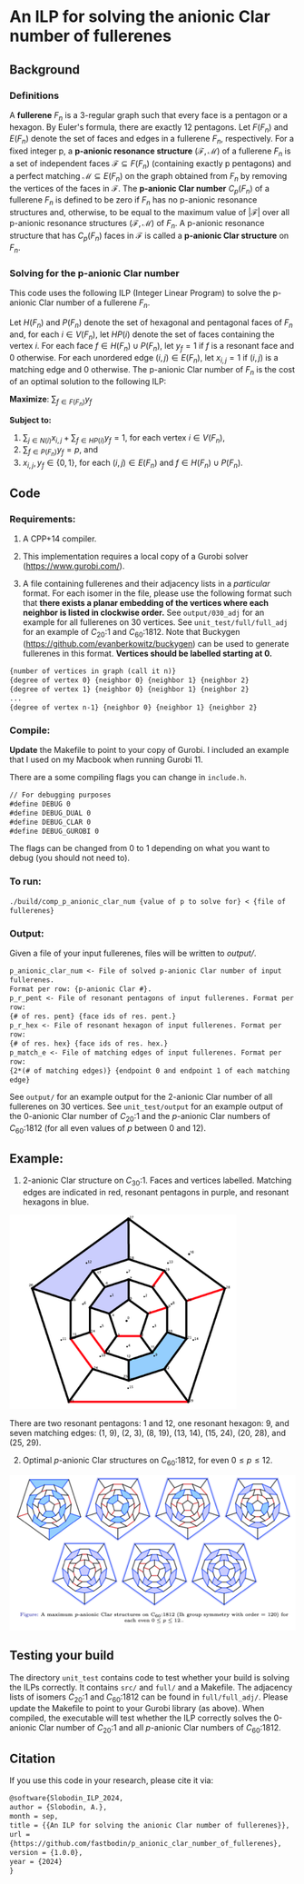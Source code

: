 # An ILP for solving the anionic Clar number of fullerenes

## Background

### Definitions

A **fullerene** $F_n$ is a 3-regular graph such that every face is a pentagon
or a hexagon. By Euler's formula, there are exactly 12 pentagons. Let $F(F_n)$
and $E(F_n)$ denote the set of faces and edges in a fullerene $F_n$,
respectively. For a fixed integer p, a **p-anionic resonance structure**
$(\mathcal{F}, \mathcal{M})$ of a fullerene $F_n$ is a set of independent faces
$\mathcal{F} \subseteq F(F_n)$ (containing exactly p pentagons) and a perfect
matching $\mathcal{M} \subseteq E(F_n)$ on the graph obtained from $F_n$ by
removing the vertices of the faces in $\mathcal{F}$. The **p-anionic Clar
number** $C_p(F_n)$ of a fullerene $F_n$ is defined to be zero if $F_n$ has no
p-anionic resonance structures and, otherwise, to be equal to the maximum value
of $|\mathcal{F}|$ over all p-anionic resonance structures $(\mathcal{F},
\mathcal{M})$ of $F_n$. A p-anionic resonance structure that has $C_p(F_n)$
faces in $\mathcal{F}$ is called a **p-anionic Clar structure** on $F_n$.

### Solving for the p-anionic Clar number

This code uses the following ILP (Integer Linear Program) to solve the
p-anionic Clar number of a fullerene $F_n$.

Let $H(F_n)$ and $P(F_n)$ denote the set of hexagonal and pentagonal faces of
$F_n$ and, for each $i \in V(F_n)$, let $HP(i)$ denote the set of faces
containing the vertex $i$. For each face $f\in H(F_n)\cup P(F_n)$, let $y_f=1$
if $f$ is a resonant face and 0 otherwise. For each unordered edge $(i,j) \in
E(F_n)$, let $x_{i,j}=1$ if $(i,j)$ is a matching edge and 0 otherwise. The
p-anionic Clar number of $F_n$ is the cost of an optimal solution to the
following ILP:

**Maximize**: $\sum_{f \in F(F_n)} y_{f}$

**Subject to:**
1. $\sum_{j \in N(i)} x_{i,j} + \sum_{f \in HP(i)} y_{f} = 1$, for each vertex
   $i \in V(F_n)$,
2. $\sum_{f \in P(F_n)} y_f = p$, and
3. $x_{i,j}, y_f \in \{0,1\}$, for each $(i,j)\in E(F_n)$ and $f \in H(F_n)\cup
   P(F_n)$.

## Code

### Requirements:

1. A CPP+14 compiler.

2. This implementation requires a local copy of a Gurobi solver
(https://www.gurobi.com/).

3. A file containing fullerenes and their adjacency lists in a *particular*
format. For each isomer in the file, please use the following format such that
**there exists a planar embedding of the vertices where each neighbor is listed
in clockwise order.** See `output/030_adj` for an example for all fullerenes on
30 vertices. See `unit_test/full/full_adj` for an example of $C_{20}$:1 and
$C_{60}$:1812. Note that Buckygen (https://github.com/evanberkowitz/buckygen)
can be used to generate fullerenes in this format. **Vertices should be
labelled starting at 0.**

```
{number of vertices in graph (call it n)}
{degree of vertex 0} {neighbor 0} {neighbor 1} {neighbor 2}
{degree of vertex 1} {neighbor 0} {neighbor 1} {neighbor 2}
...
{degree of vertex n-1} {neighbor 0} {neighbor 1} {neighbor 2}
```

### Compile:

**Update** the Makefile to point to your copy of Gurobi. I included an example
that I used on my Macbook when running Gurobi 11.

There are a some compiling flags you can change in `include.h`.

```
// For debugging purposes
#define DEBUG 0
#define DEBUG_DUAL 0
#define DEBUG_CLAR 0
#define DEBUG_GUROBI 0
```

The flags can be changed from 0 to 1 depending on what you want to debug
(you should not need to).

### To run:

```
./build/comp_p_anionic_clar_num {value of p to solve for} < {file of fullerenes}
```

### Output:
Given a file of your input fullerenes, files will be written to *output/*.

```
p_anionic_clar_num <- File of solved p-anionic Clar number of input fullerenes.
Format per row: {p-anionic Clar #}.
p_r_pent <- File of resonant pentagons of input fullerenes. Format per row:
{# of res. pent} {face ids of res. pent.}
p_r_hex <- File of resonant hexagon of input fullerenes. Format per row:
{# of res. hex} {face ids of res. hex.}
p_match_e <- File of matching edges of input fullerenes. Format per row:
{2*(# of matching edges)} {endpoint 0 and endpoint 1 of each matching edge}
```

See `output/` for an example output for the 2-anionic Clar number of all
fullerenes on 30 vertices. See `unit_test/output` for an example output of the
0-anionic Clar number of $C_{20}$:1 and the $p$-anionic Clar numbers of
$C_{60}$:1812 (for all even values of $p$ between 0 and 12).

## Example:
1. 2-anionic Clar structure on $C_{30}$:1. Faces and vertices labelled. Matching
edges are indicated in red, resonant pentagons in purple, and resonant hexagons
in blue.

<img src="example/30_2.png" alt="2-anionic Clar structure on $C_{30}$:1"
width="400">

There are two resonant pentagons: 1 and 12, one resonant hexagon: 9, and seven
matching edges: (1, 9), (2, 3), (8, 19), (13, 14), (15, 24), (20, 28), and (25,
29).

2. Optimal $p$-anionic Clar structures on $C_{60}$:1812, for even $0 \le p \le
   12$.

<img src="example/C60_1812.png" width="800">

## Testing your build
The directory `unit_test` contains code to test whether your build is solving
the ILPs correctly. It contains `src/` and `full/` and a Makefile. The
adjacency lists of isomers $C_{20}$:1 and $C_{60}$:1812 can be found in
`full/full_adj/`. Please update the Makefile to point to your Gurobi library
(as above). When compiled, the executable will test whether the ILP correctly
solves the 0-anionic Clar number of $C_{20}$:1 and all $p$-anionic Clar numbers
of $C_{60}$:1812.

## Citation

If you use this code in your research, please cite it via:

```
@software{Slobodin_ILP_2024,
author = {Slobodin, A.},
month = sep,
title = {{An ILP for solving the anionic Clar number of fullerenes}},
url = {https://github.com/fastbodin/p_anionic_clar_number_of_fullerenes},
version = {1.0.0},
year = {2024}
}
```
